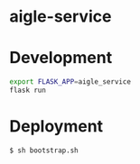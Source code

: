 # aigle-service

# Development

```bash
export FLASK_APP=aigle_service
flask run
```

# Deployment

```bash
$ sh bootstrap.sh
```
